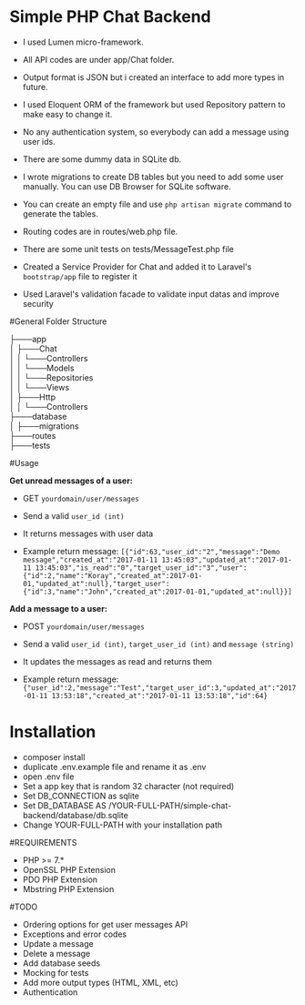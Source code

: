 # Simple PHP Chat Backend
- I used Lumen micro-framework.

- All API codes are under app/Chat folder.
- Output format is JSON but i created an interface to add more types in future.
- I used Eloquent ORM of the framework but used Repository pattern to make easy to change it.
- No any authentication system, so everybody can add a message using user ids.
- There are some dummy data in SQLite db.
- I wrote migrations to create DB tables but you need to add some user manually. You can use DB Browser for SQLite software.
- You can create an empty file and use `php artisan migrate` command to generate the tables.
- Routing codes are in routes/web.php file.
- There are some unit tests on tests/MessageTest.php file
- Created a Service Provider for Chat and added it to Laravel's `bootstrap/app` file to register it
- Used Laravel's validation facade to validate input datas and improve security

#General Folder Structure

├───app<br />
│   ├───Chat<br />
│   │   └───Controllers<br />
│   │   └───Models<br />
│   │   └───Repositories<br />
│   │   └───Views<br />
│   ├───Http<br />
│   │   └───Controllers<br />
├───database<br />
│   ├───migrations<br />
├───routes<br />
├───tests<br />

#Usage

**Get unread messages of a user:**

- GET `yourdomain/user/messages`

- Send a valid `user_id (int)`

- It returns messages with user data

- Example return message: `[{"id":63,"user_id":"2","message":"Demo message","created_at":"2017-01-11 13:45:03","updated_at":"2017-01-11 13:45:03","is_read":"0","target_user_id":"3","user":{"id":2,"name":"Koray","created_at":2017-01-01,"updated_at":null},"target_user":{"id":3,"name":"John","created_at":2017-01-01,"updated_at":null}}]`

**Add a message to a user:**

- POST `yourdomain/user/messages`

- Send a valid `user_id (int)`, `target_user_id (int)` and `message (string)`

- It updates the messages as read and returns them

- Example return message: `{"user_id":2,"message":"Test","target_user_id":3,"updated_at":"2017-01-11 13:53:18","created_at":"2017-01-11 13:53:18","id":64}`

# Installation
- composer install
- duplicate .env.example file and rename it as .env
- open .env file
- Set a app key that is random 32 character (not required)
- Set DB_CONNECTION as sqlite
- Set DB_DATABASE AS /YOUR-FULL-PATH/simple-chat-backend/database/db.sqlite
- Change YOUR-FULL-PATH with your installation path

#REQUIREMENTS
- PHP >= 7.*
- OpenSSL PHP Extension
- PDO PHP Extension
- Mbstring PHP Extension

#TODO
- Ordering options for get user messages API
- Exceptions and error codes
- Update a message
- Delete a message
- Add database seeds
- Mocking for tests 
- Add more output types (HTML, XML, etc)
- Authentication
